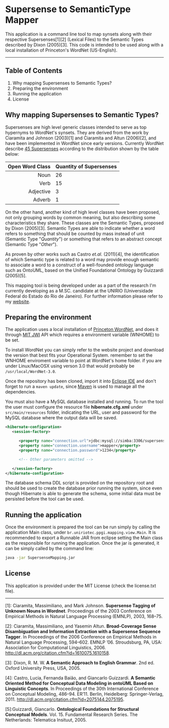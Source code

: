 Supersense to SemanticType Mapper
=================================

This application is a command line tool to map synsets along with their respective Supersenses[1][2] (Lexical Files) to the Semantic Types described by Dixon (2005)[3]. This code is intended to be used along with a local installation of Princeton's WordNet (US-English).

----------

Table of Contents
-----------------

 1. Why mapping Supersenses to Semantic Types?
 2. Preparing the environment
 3. Running the application
 4. License


Why mapping Supersenses to Semantic Types?
-------------------------------------------

Supersenses are high level generic classes intended to serve as top hypernyms to WordNet's synsets. They are derived from the work by Ciaramita and Johnson (2003)[1] and Ciaramita and Altun (2006)[2], and have been implemented in WordNet since early versions. Currently WordNet describe [45 Supersenses](http://wordnet.princeton.edu/wordnet/man/lexnames.5WN.html) according to the distribution shown by the table below:

Open Word Class  | Quantity of Supersenses
---------------: | :-----
Noun             | 26
Verb             | 15
Adjective        | 3
Adverb           | 1

On the other hand, another kind of high level classes have been proposed, not only grouping words by common meaning, but also describing some characteristics they share. These classes are the Semantic Types, proposed by Dixon (2005)[3]. Semantic Types are able to indicate whether a word refers to something that should be counted by mass instead of unit (Semantic Type "*Quantity*") or something that refers to an abstract concept (Semantic Type "*Other*").

As proven by other works such as Castro *et.al.* (2011)[4], the identification of which Semantic type is related to a word may provide enough semantic to associate a word to a construct of a well-founded ontology language such as OntoUML, based on the Unified Foundational Ontology by Guizzardi (2005)[5].

This mapping tool is being developed under as a part of the research I'm currently developing as a M.SC. candidate at the UNIRIO (Universidade Federal do Estado do Rio de Janeiro). For further information please refer to my [website](http://www.fleao.com.br).


Preparing the environment
--------------------------

The application uses a local installation of [Princeton WordNet](http://wordnet.princeton.edu/), and does it through [MIT JWI](http://projects.csail.mit.edu/jwi/) API which requires  a environment variable (WNHOME) to be set.

To install WordNet you can simply refer to the website project and download the version that best fits your Operational System. remember to set the WNHOME enviroment variable to point at WordNet's home folder. if you are under Linux/MacOSX using verson 3.0 that would probably be `/usr/local/WordNet-3.0`.

Once the repository has been cloned, import it into [Eclipse IDE](https://www.eclipse.org/) and don't forget to run a `maven update`, since [Maven](https://maven.apache.org/) is used to manage all the dependencies.

You must also have a MySQL database installed and running. To run the tool the user must configure the resource file **hibernate.cfg.xml** under `src/main/resources` folder, indicating the URL, user and password for the MySQL database where the output data will be saved.

```xml
<hibernate-configuration>
   <session-factory>

      <property name="connection.url">jdbc:mysql://simba:3306/supersense_mapping</property>
      <property name="connection.username">mapper</property>
      <property name="connection.password">1234</property>

      <!-- Other parameters omitted -->

   </session-factory>
</hibernate-configuration>

```

The database schema DDL script is provided on the repository root and should be used to create the database prior running the system, since even though Hibernate is able to generate the schema, some initial data must be persisted before the tool can be used.




Running the application
------------------------

Once the environment is prepared the tool can be run simply by calling the application Main class, under `br.uniriotec.ppgi.mapping.view.Main`. It is recommended to export a Runnable JAR from eclipse setting the Main class as the responsible for running the application. Once the jar is generated, it can be simply called by the command line:

```sh
java -jar SupersenseMapping.jar
```


License
-------

This application is provided under the MIT License (check the license.txt file).


------


  [1]: Ciaramita, Massimiliano, and Mark Johnson. **Supersense Tagging of Unknown Nouns in Wordnet**. Proceedings of the 2003 Conference on Empirical Methods in Natural Language Processing (EMNLP), 2003, 168–75.

  [2]: Ciaramita, Massimiliano, and Yasemin Altun. **Broad-Coverage Sense Disambiguation and Information Extraction with a Supersense Sequence Tagger**. In Proceedings of the 2006 Conference on Empirical Methods in Natural Language Processing, 594–602. EMNLP ’06. Stroudsburg, PA, USA: Association for Computational Linguistics, 2006. http://dl.acm.org/citation.cfm?id=1610075.1610158.

  [3]: Dixon, R. M. W. **A Semantic Approach to English Grammar**. 2nd ed. Oxford University Press, USA, 2005.

  [4]: Castro, Lucia, Fernanda Baião, and Giancarlo Guizzardi. **A Semantic Oriented Method for Conceptual Data Modeling in ontoUML Based on Linguistic Concepts**. In Proceedings of the 30th International Conference on Conceptual Modeling, 486–94. ER’11. Berlin, Heidelberg: Springer-Verlag, 2011. http://dl.acm.org/citation.cfm?id=2075144.2075195.

  [5]:Guizzardi, Giancarlo. **Ontological Foundations for Structural Conceptual Models**. Vol. 15. Fundamental Research Series. The Netherlands: Telematica Insituut, 2005.
